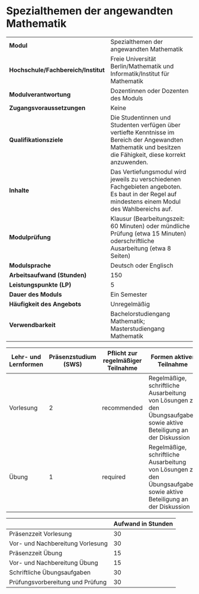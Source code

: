 # Spezialthemen der angewandten Mathematik
|                                    |   |
|------------------------------------|---|
|**Modul**                           | Spezialthemen der angewandten Mathematik |
|**Hochschule/Fachbereich/Institut** | Freie Universität Berlin/Mathematik und Informatik/Institut für Mathematik |
|**Modulverantwortung**              | Dozentinnen oder Dozenten des Moduls |
|**Zugangsvoraussetzungen**          | Keine |
|**Qualifikationsziele**             | Die Studentinnen und Studenten verfügen über vertiefte Kenntnisse im Bereich der Angewandten Mathematik und besitzen die Fähigkeit, diese korrekt anzuwenden. |
|**Inhalte**                         | Das Vertiefungsmodul wird jeweils zu verschiedenen Fachgebieten angeboten. Es baut in der Regel auf mindestens einem Modul des Wahlbereichs auf. |
|**Modulprüfung**                    | Klausur (Bearbeitungszeit: 60 Minuten) oder mündliche Prüfung (etwa 15 Minuten) oderschriftliche Ausarbeitung (etwa 8 Seiten) |
|**Modulsprache**                    | Deutsch oder Englisch |
|**Arbeitsaufwand (Stunden)**        | 150 |
|**Leistungspunkte (LP)**            | 5 |
|**Dauer des Moduls**                | Ein Semester |
|**Häufigkeit des Angebots**         | Unregelmäßig |
|**Verwendbarkeit**                  | Bachelorstudiengang Mathematik; Masterstudiengang Mathematik |

| Lehr- und Lernformen | Präsenzstudium <br> (SWS) | Pflicht zur regelmäßiger Teilnahme | Formen aktiver Teilnahme |
| ---------------------|---------------------------|------------------------------------|------------------------- |
| Vorlesung            | 2                         | recommended                        | Regelmäßige, schriftliche Ausarbeitung von Lösungen zu den Übungsaufgaben sowie aktive Beteiligung an der Diskussion |
| Übung                | 1                         | required                           | Regelmäßige, schriftliche Ausarbeitung von Lösungen zu den Übungsaufgaben sowie aktive Beteiligung an der Diskussion |

|   | Aufwand in Stunden |
| - |--------------------|
| Präsenzzeit Vorlesung                    | 30    |
| Vor- und Nachbereitung Vorlesung         | 30    |
| Präsenzzeit Übung                        | 15    |
| Vor- und Nachbereitung Übung             | 15    |
| Schriftliche Übungsaufgaben              | 30    |
| Prüfungsvorbereitung und Prüfung         | 30    |
